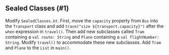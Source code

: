 ## Sealed Classes (#1)

Modify `SealedClasses.kt`. First, move the `capacity` property from `Bus` into
the `Transport` class and add `trace("size ${transport.capacity}")` after the
`when` expression in `travel()`. Then add new subclasses called `Tram`
containing a `val route: String` and `Plane` containing a `val flightNumber:
String`. Modify `travel()` to accommodate these new subclasses. Add `Tram` and
`Plane` to the `List` in `main()`.